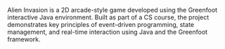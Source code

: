 Alien Invasion is a 2D arcade-style game developed using the Greenfoot interactive Java environment. Built as part of a CS course, the project demonstrates key principles of event-driven programming, state management, and real-time interaction using Java and the Greenfoot framework.
